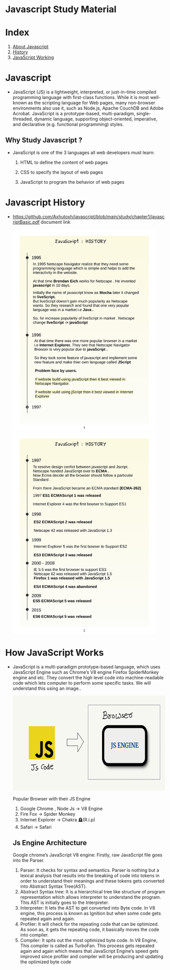 # Javascript Study Material

# Index

1. [About Javascript](#javascript?)
2. [History](#javascript-history)
3. [JavaScript Working](#how-javascript-works)

# Javascript

- JavaScript (JS) is a lightweight, interpreted, or just-in-time compiled programming language with first-class functions. While it is most well-known as the scripting language for Web pages, many non-browser environments also use it, such as Node.js, Apache CouchDB and Adobe Acrobat. JavaScript is a prototype-based, multi-paradigm, single-threaded, dynamic language, supporting object-oriented, imperative, and declarative (e.g. functional programming) styles.

## Why Study Javascript ?

- JavaScript is one of the 3 languages all web developers must learn:

  1.  HTML to define the content of web pages

  2.  CSS to specify the layout of web pages

  3.  JavaScript to program the behavior of web pages

# Javascript History

- https://github.com/Axhutoxh/javascript/blob/main/study/chapter1/javascriptBasic.pdf document link

  <p float="left">

    <img src="https://github.com/Axhutoxh/javascript/blob/main/study/chapter1/assets/javascriptBasic-1.jpg" width="450" />
      &nbsp; &nbsp;
    <img src="https://github.com/Axhutoxh/javascript/blob/main/study/chapter1/assets/javascriptBasic-2.jpg"  width="450" />

  </p>

# How JavaScript Works

- JavaScript is a multi-paradigm prototype-based language, which uses JavaScript Engine such as Chrome’s V8 engine Firefox SpiderMonkey engine and etc. They convert the high level code into machine-readable code which lets computer to perform some specific tasks. We will understand this using an image..

  <img src="https://github.com/Axhutoxh/javascript/blob/main/study/chapter1/assets/javascriptWorking1.png" width="800" height="300"   />

  Popular Browser with their JS Engine

  1. Google Chrome , Node Js -> V8 Engine
  2. Fire Fox -> Spider Monkey
  3. Internet Explorer -> Chakra 🪦(R.i.p)
  4. Safari -> Safari

  ## Js Engine Architecture

  Google chrome’s JavaScript V8 engine: Firstly, raw JavaScript file goes into the Parser.

  1. Parser: It checks for syntax and semantics. Parser is nothing but a lexical analysis that results into the breaking of code into tokens in order to understand their meanings and these tokens gets converted into Abstract Syntax Tree(AST).
  2. Abstract Syntax tree: It is a hierarchical tree like structure of program representation which allows interpreter to understand the program. This AST is initially goes to the Interpreter.
  3. Interpreter: It lets the AST to get converted into Byte code. In V8 engine, this process is known as Ignition but when some code gets repeated again and again.
  4. Profiler: It will check for the repeating code that can be optimized. As soon as, it gets the repeating code, it basically moves the code into compiler.
  5. Compiler: It spits out the most optimized byte code. In V8 Engine, This compiler is called as TurboFan. This process gets repeated again and again which means that JavaScript Engine’s speed gets improved since profiler and compiler will be producing and updating the optimized byte code
